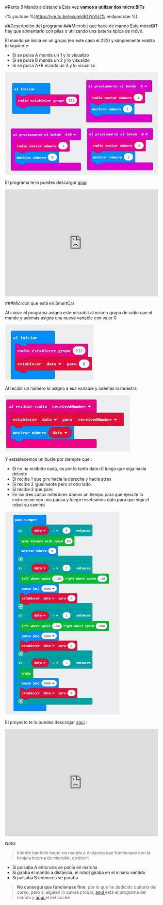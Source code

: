 #Rento 5 Mando a distancia
Esta vez **vamos a utilizar dos micro:BITs** 

{% youtube %}https://youtu.be/oxumk9GYoVU{% endyoutube %}

##Descripción del programa
###Microbit que hace de mando
Este microBIT hay que alimentarlo con pilas o utilizando una batería típica de móvil. 

El mando se inicia en un grupo (en este caso el 222) y simplemente realiza lo siguiente:
* Si se pulsa A manda un 1 y lo visualizo
* Si se pulsa B manda un 2 y lo visualizo
* Si se pulsa A+B manda un 3 y lo visualizo

![](/assets/1ebdfdd1-ed27-48fc-ad8c-cf02f38da19e.jpg)

El programa te lo puedes descargar [aquí](https://makecode.microbit.org/_cWz6s9aeTPXr):

<div style="position:relative;height:0;padding-bottom:70%;overflow:hidden;"><iframe style="position:absolute;top:0;left:0;width:100%;height:100%;" src="https://makecode.microbit.org/#pub:_cWz6s9aeTPXr" frameborder="0" sandbox="allow-popups allow-forms allow-scripts allow-same-origin"></iframe></div>

###Microbit que está en SmartCar

Al iniciar el programa asigna este microbit al mismo grupo de radio que el mando y además asigna una nueva variable con valor 0

![](/assets/6597676b-466a-4019-bb3e-f87e5d8504d8.jpg)

Al recibir un número lo asigna a esa variable y además lo muestra:

![](/assets/a703a39c-4c72-444d-ba21-2842faa5594c.jpg)

Y establecemos un bucle por siempre que :

* Si no ha recibido nada, es por lo tanto dato=0 luego que siga hacia delante
* Si recibe 1 que gire hacia la derecha y hacia atrás
* Si recibe 2 igualmente pero al otro lado
* Si recibe 3 que pare
* En los tres casos anteriores damos un tiempo para que ejecute la instrucción con una pausa y luego reseteamos dato para que siga el robot su camino

![](/assets/ab7ed7d2-35ce-4692-b050-a7c4f26937f1.jpg)

El proyecto te lo puedes descargar [aquí](https://makecode.microbit.org/_ftuFv8AReFYq) :

<div style="position:relative;height:0;padding-bottom:70%;overflow:hidden;"><iframe style="position:absolute;top:0;left:0;width:100%;height:100%;" src="https://makecode.microbit.org/#pub:_ftuFv8AReFYq" frameborder="0" sandbox="allow-popups allow-forms allow-scripts allow-same-origin"></iframe></div>



*Nota:*
>Intenté también hacer un mando a distancia que funcionase con la brújula interna de microbit, es decir:
* Si pulsaba A entonces se ponía en marcha
* Si giraba el mando a distancia, el robot giraba en el mismo sentido
* Si pulsaba B entonces se paraba

>**No conseguí que funcionase fino**, por lo que he dedicido quitarlo del curso, pero si alguien lo quiere probar, [aquí ](https://makecode.microbit.org/_em59Y08D2J9E)está el programa del mando y [aquí ](https://makecode.microbit.org/_irv9TsEE3fwh)el del coche.
